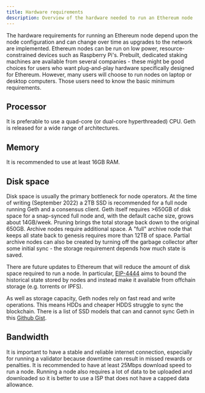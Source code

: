 ```yaml
---
title: Hardware requirements
description: Overview of the hardware needed to run an Ethereum node
---
```


The hardware requirements for running an Ethereum node depend upon the node configuration and can change over time as upgrades to the network are implemented. Ethereum nodes can be run on low power, resource-constrained devices such as Raspberry Pi's. Prebuilt, dedicated staking machines are available from several companies - these might be good choices for users who want plug-and-play hardware specifically designed for Ethereum. However, many users will choose to run nodes on laptop or desktop computers. Those users need to know the basic minimum requirements.

## Processor

It is preferable to use a quad-core (or dual-core hyperthreaded) CPU. Geth is released for a wide range of architectures.

## Memory

It is recommended to use at least 16GB RAM.

## Disk space

Disk space is usually the primary bottleneck for node operators. At the time of writing (September 2022) a 2TB SSD is recommended for a full node running Geth and a consensus client. Geth itself requires >650GB of disk space for a snap-synced full node and, with the default cache size, grows about 14GB/week. Pruning brings the total storage back down to the original 650GB.
Archive nodes require additional space. A "full" archive node that keeps all state back to genesis requires more than 12TB of space. Partial archive nodes can also be created by turning off the garbage collector after some initial sync - the storage requirement depends how much state is saved.

There are future updates to Ethereum that will reduce the amount of disk space required to run a node. In particular, [EIP-4444](https://eips.ethereum.org/EIPS/eip-4444#preserving-historical-data) aims to bound the historical state stored by nodes and instead make it available from offchain storage (e.g. torrents or IPFS).

As well as storage capacity, Geth nodes rely on fast read and write operations. This means HDDs and cheaper HDDS struggle to sync the blockchain. There is a list of SSD models that can and cannot sync Geth in this [Github Gist](https://gist.github.com/yorickdowne/f3a3e79a573bf35767cd002cc977b038).

## Bandwidth

It is important to have a stable and reliable internet connection, especially for running a validator because downtime can result in missed rewards or penalties. It is recommended to have at least 25Mbps download speed to run a node. Running a node also requires a lot of data to be uploaded and downloaded so it is better to use a ISP that does not have a capped data allowance.
